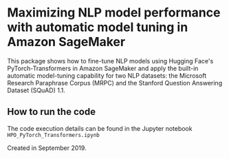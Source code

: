 # Maximizing NLP model performance with automatic model tuning in Amazon SageMaker

This package shows how to fine-tune NLP models using Hugging Face's PyTorch-Transformers in Amazon SageMaker and apply the built-in automatic model-tuning capability for two NLP datasets: the Microsoft Research Paraphrase Corpus (MRPC) and the Stanford Question Answering Dataset (SQuAD) 1.1.


## How to run the code

The code execution details can be found in the Jupyter notebook `HPO_PyTorch_Transformers.ipynb`

Created in September 2019.

